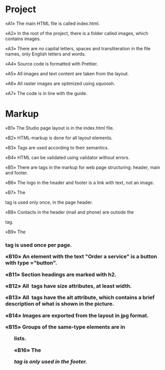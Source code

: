 # Project
«A1» The main HTML file is called index.html.

«A2» In the root of the project, there is a folder called images, which contains images.

«A3» There are no capital letters, spaces and transliteration in the file names, only English letters and words.

«A4» Source code is formatted with Prettier.

«A5» All images and text content are taken from the layout.

«A6» All raster images are optimized using squoosh.

«A7» The code is in line with the guide.

# Markup
«B1» The Studio page layout is in the index.html file.

«B2» HTML-markup is done for all layout elements.

«B3» Tags are used according to their semantics.

«B4» HTML can be validated using validator without errors.

«B5» There are tags in the markup for web page structuring: header, main and footer.
  
«B6» The logo in the header and footer is a link with text, not an image.
  
«B7» The <nav> tag is used only once, in the page header.
  
«B8» Contacts in the header (mail and phone) are outside the <nav> tag.
  
«B9» The <h1> tag is used once per page.
  
«B10» An element with the text "Order a service" is a button with type ="button".
  
«B11» Section headings are marked with h2.
  
«B12» All <img> tags have size attributes, at least width.
  
«B13» All <img> tags have the alt attribute, which contains a brief description of what is shown in the picture.
  
«B14» Images are exported from the layout in jpg format.
  
«B15» Groups of the same-type elements are in <ul> lists.
  
«B16» The <address> tag is only used in the footer.
